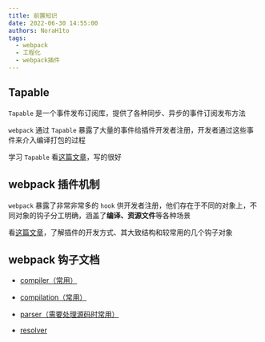 ```yaml
---
title: 前置知识
date: 2022-06-30 14:55:00
authors: NoraH1to
tags:
  - webpack
  - 工程化
  - webpack插件
---
```


## Tapable

`Tapable` 是一个事件发布订阅库，提供了各种同步、异步的事件订阅发布方法

`webpack` 通过 `Tapable` 暴露了大量的事件给插件开发者注册，开发者通过这些事件来介入编译打包的过程

学习 `Tapable` 看[这篇文章](https://juejin.cn/post/7040982789650382855)，写的很好

## webpack 插件机制

`webpack` 暴露了非常非常多的 `hook` 供开发者注册，他们存在于不同的对象上，不同对象的钩子分工明确，涵盖了**编译、资源文件**等各种场景

看[这篇文章](https://juejin.cn/post/7046360070677856292)，了解插件的开发方式、其大致结构和较常用的几个钩子对象

## webpack 钩子文档

- [compiler（常用）](https://www.webpackjs.com/api/compiler-hooks/)

- [compilation（常用）](https://www.webpackjs.com/api/compilation-hooks/)

- [parser（需要处理源码时常用）](https://www.webpackjs.com/api/parser/)

- [resolver](https://www.webpackjs.com/api/resolvers/)
